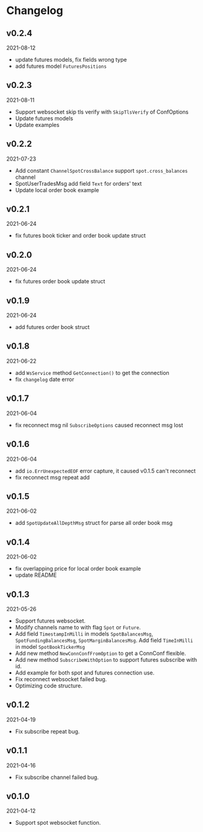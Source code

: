 # Changelog

## v0.2.4

2021-08-12

- update futures models, fix fields wrong type
- add futures model `FuturesPositions`

## v0.2.3

2021-08-11

- Support websocket skip tls verify with `SkipTlsVerify` of ConfOptions
- Update futures models
- Update examples

## v0.2.2

2021-07-23

- Add constant `ChannelSpotCrossBalance` support `spot.cross_balances` channel
- SpotUserTradesMsg add field `Text` for orders' text
- Update local order book example

## v0.2.1

2021-06-24

- fix futures book ticker and order book update struct

## v0.2.0

2021-06-24

- fix futures order book update struct

## v0.1.9

2021-06-24

- add futures order book struct

## v0.1.8

2021-06-22

- add `WsService` method `GetConnection()` to get the connection
- fix `changelog` date error

## v0.1.7

2021-06-04

- fix reconnect msg nil `SubscribeOptions` caused reconnect msg lost

## v0.1.6

2021-06-04

- add `io.ErrUnexpectedEOF` error capture, it caused v0.1.5 can't reconnect
- fix reconnect msg repeat add

## v0.1.5

2021-06-02

- add `SpotUpdateAllDepthMsg` struct for parse all order book msg

## v0.1.4

2021-06-02

- fix overlapping price for local order book example
- update README

## v0.1.3

2021-05-26

- Support futures websocket.
- Modify channels name to with flag `Spot` or `Future`.
- Add field `TimestampInMilli`  in models `SpotBalancesMsg`, `SpotFundingBalancesMsg`, `SpotMarginBalancesMsg`. Add
  field `TimeInMilli` in model `SpotBookTickerMsg`
- Add new method `NewConnConfFromOption` to get a ConnConf flexible.
- Add new method `SubscribeWithOption` to support futures subscribe with id.
- Add example for both spot and futures connection use.
- Fix reconnect websocket failed bug.
- Optimizing code structure.

## v0.1.2

2021-04-19

- Fix subscribe repeat bug.

## v0.1.1

2021-04-16

- Fix subscribe channel failed bug.

## v0.1.0

2021-04-12

- Support spot websocket function.
